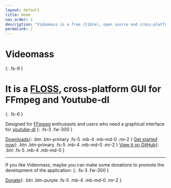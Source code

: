 ```yaml
---
layout: default
title: Home
nav_order: 1
description: "Videomass is a free (libre), open source and cross-platform GUI for FFmpeg and Youtube-dl."
permalink: /
---
```


# Videomass
{: .fs-9 }

# It is a [FLOSS](https://www.gnu.org/philosophy/floss-and-foss.en.html), cross-platform GUI for FFmpeg and Youtube-dl
{: .fs-6 }

Designed for [FFmpeg](https://www.ffmpeg.org/) enthusiasts and users who need a 
graphical interface for [youtube-dl](http://ytdl-org.github.io/youtube-dl/)
{: .fs-3 .fw-300 }

[Downloads](download_installation.md){: .btn .btn-primary .fs-5 .mb-4 .mb-md-0 .mr-2 } 
[Get started now](videomass_use.md){: .btn .btn-primary .fs-5 .mb-4 .mb-md-0 .mr-2 } 
[View it on GitHub](https://github.com/jeanslack/Videomass){: .btn .fs-5 .mb-4 .mb-md-0 }

---

If you like Videomass, maybe you can make some donations to promote the 
development of the application:
{: .fs-3 .fw-300 }   

[Donate](https://flattr.com/@gianlu){: .btn .btn-purple .fs-5 .mb-4 .mb-md-0 .mr-2 }



